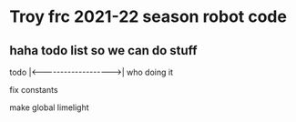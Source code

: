 # Troy frc 2021-22 season robot code

## haha todo list so we can do stuff
todo          |<------------------->|    who doing it

fix constants

make global limelight
